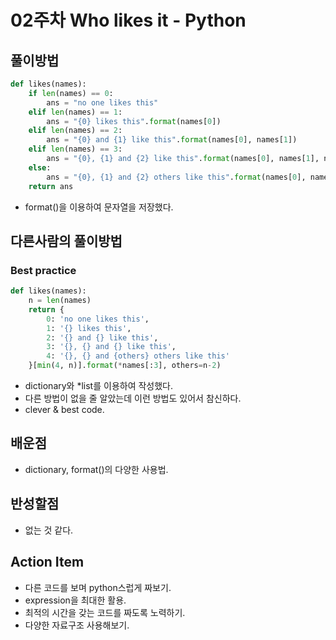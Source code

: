 # 02주차 Who likes it - Python

## 풀이방법
```python
def likes(names):
    if len(names) == 0:
        ans = "no one likes this"
    elif len(names) == 1:
        ans = "{0} likes this".format(names[0])
    elif len(names) == 2:
        ans = "{0} and {1} like this".format(names[0], names[1])
    elif len(names) == 3:
        ans = "{0}, {1} and {2} like this".format(names[0], names[1], names[2])
    else:
        ans = "{0}, {1} and {2} others like this".format(names[0], names[1], len(names) - 2)
    return ans
```
* format()을 이용하여 문자열을 저장했다.

## 다른사람의 풀이방법

### Best practice
```python
def likes(names):
    n = len(names)
    return {
        0: 'no one likes this',
        1: '{} likes this', 
        2: '{} and {} like this', 
        3: '{}, {} and {} like this', 
        4: '{}, {} and {others} others like this'
    }[min(4, n)].format(*names[:3], others=n-2)
```
* dictionary와 *list를 이용하여 작성했다.
* 다른 방법이 없을 줄 알았는데 이런 방법도 있어서 참신하다.
* clever & best code.

## 배운점
* dictionary, format()의 다양한 사용법.

## 반성할점
* 없는 것 같다.

## Action Item
* 다른 코드를 보며 python스럽게 짜보기.
* expression을 최대한 활용.
* 최적의 시간을 갖는 코드를 짜도록 노력하기.
* 다양한 자료구조 사용해보기.